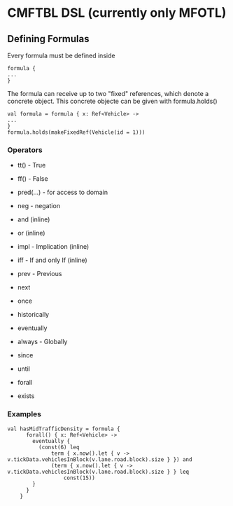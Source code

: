 # CMFTBL DSL (currently only MFOTL)

## Defining Formulas
Every formula must be defined inside
```
formula {
...
}
```
The formula can receive up to two "fixed" references, which denote a concrete object. This concrete objecte can be given with formula.holds()
```
val formula = formula { x: Ref<Vehicle> ->
...
}
formula.holds(makeFixedRef(Vehicle(id = 1)))
```


### Operators
- tt() - True
- ff() - False
- pred(...) - for access to domain
- neg - negation
- and (inline)
- or (inline)
- impl - Implication (inline)
- iff - If and only If (inline)

- prev - Previous
- next
- once
- historically
- eventually
- always - Globally
- since
- until

- forall
- exists



### Examples
```
val hasMidTrafficDensity = formula {
      forall() { x: Ref<Vehicle> ->
        eventually {
          (const(6) leq
              term { x.now().let { v -> v.tickData.vehiclesInBlock(v.lane.road.block).size } }) and
              (term { x.now().let { v -> v.tickData.vehiclesInBlock(v.lane.road.block).size } } leq
                  const(15))
        }
      }
    }
```
